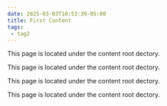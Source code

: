 ```yaml
---
date: 2025-03-03T10:53:39-05:00
title: First Content
tags: 
 - tag2 
---
```


This page is located under the content root dectory.

This page is located under the content root dectory.

This page is located under the content root dectory.

This page is located under the content root dectory.
